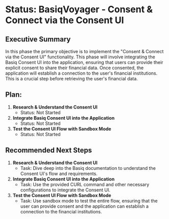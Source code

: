 # Status: BasiqVoyager - Consent & Connect via the Consent UI

## Executive Summary 

In this phase the primary objective is to implement the "Consent & Connect via the Consent UI" functionality. This phase will involve integrating the Basiq Consent UI into the application, ensuring that users can provide their explicit consent to share their financial data. Once consented, the application will establish a connection to the user's financial institutions. This is a crucial step before retrieving the user's financial data.

## Plan: 

1. **Research & Understand the Consent UI** 
   - Status: Not Started 
2. **Integrate Basiq Consent UI into the Application** 
   - Status: Not Started 
3. **Test the Consent UI Flow with Sandbox Mode** 
   - Status: Not Started 

## Recommended Next Steps 

1. **Research & Understand the Consent UI** 
   - Task: Dive deep into the Basiq documentation to understand the Consent UI's flow and requirements.
2. **Integrate Basiq Consent UI into the Application** 
   - Task: Use the provided CURL command and other necessary configurations to integrate the Consent UI.
3. **Test the Consent UI Flow with Sandbox Mode** 
   - Task: Use sandbox mode to test the entire flow, ensuring that the user can provide consent and the application can establish a connection to the financial institutions.
